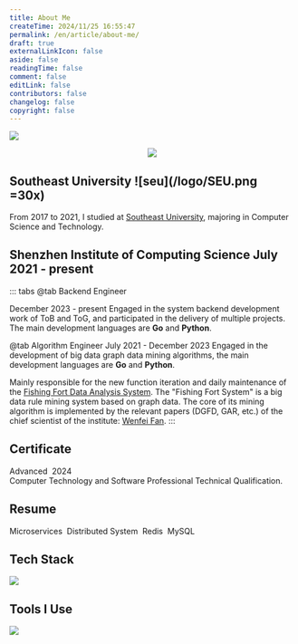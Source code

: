 ```yaml
---
title: About Me
createTime: 2024/11/25 16:55:47
permalink: /en/article/about-me/
draft: true
externalLinkIcon: false
aside: false
readingTime: false
comment: false
editLink: false
contributors: false
changelog: false
copyright: false
---
```

![](/back-ground/github-header-image.png)

<div align=center>
  <img  src="https://readme-typing-svg.demolab.com?font=Fira+Code&weight=600&size=24&pause=1000&color=59c798&center=true&vCenter=true&random=false&width=280&lines=Welcome+to+my+blog">
</div>

##  Southeast University ![seu](/logo/SEU.png =30x)
From 2017 to 2021, I studied at [Southeast University](https://www.seu.edu.cn/), majoring in Computer Science and Technology.

<CardGrid>
<LinkCard title="Shaofu Yang" href="https://sfyangcs.github.io/"  icon="/avatar/ysf.jpg" description="Advisor"/>
<LinkCard title="Affine transformation of distributed unmanned vehicle platoon" href="https://dingyuqi.com/pdf/thesis.pdf"  icon=skill-icons:ros-dark description="Undergraduate thesis"/>
</CardGrid>

## Shenzhen Institute of Computing Science <Badge>July 2021 - present</Badge>

::: tabs
@tab Backend Engineer

<Badge>December 2023 - present</Badge>
Engaged in the system backend development work of ToB and ToG, and participated in the delivery of multiple projects. The main development languages ​​are **Go** and **Python**.

@tab Algorithm Engineer 
<Badge>July 2021 - December 2023</Badge>
Engaged in the development of big data graph data mining algorithms, the main development languages ​​are **Go** and **Python**.

Mainly responsible for the new function iteration and daily maintenance of the [Fishing Fort Data Analysis System](https://www.sics.ac.cn/col8/index). The "Fishing Fort System" is a big data rule mining system based on graph data. The core of its mining algorithm is implemented by the relevant papers (DGFD, GAR, etc.) of the chief scientist of the institute: [Wenfei Fan](https://en.wikipedia.org/wiki/Wenfei_Fan).
:::

## Certificate
<LinkCard title="Systems Analyst" href="https://dingyuqi.com/pdf/certificate.pdf"  icon="/icon/ruankao.png">
<div style="display: flex; gap: 8px;">
    <Badge>Advanced</Badge> <Badge>2024</Badge>
</div>
Computer Technology and Software Professional Technical Qualification.
</LinkCard>

## Resume
<LinkCard title="Resume" href="https://dingyuqi.com/pdf/resumeV3.1.pdf" icon="/icon/OIP.png">
<div style="display: flex; gap: 8px;">
  <Badge>Microservices</Badge>
  <Badge>Distributed System</Badge>
  <Badge>Redis</Badge>
  <Badge>MySQL</Badge>
</div>
</LinkCard>

## Tech Stack
<picture><img src="https://go-skill-icons.vercel.app/api/icons?i=go,py,redis,mysql,oracle,postgres,kafka,grpc,flask&perline=5"></picture>

## Tools I Use
<picture><img src="https://go-skill-icons.vercel.app/api/icons?i=vscode,goland,pycharm,dbeaver,git,github,kubernetes,docker,vercel,jenkins,grafana&perline=5"></picture>